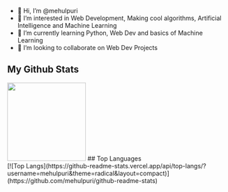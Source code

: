 - 👋 Hi, I’m @mehulpuri
- 👀 I’m interested in Web Development, Making cool algorithms, Artificial Intelligence and Machine Learning 
- 🌱 I’m currently learning Python, Web Dev and basics of Machine Learning
- 💞️ I’m looking to collaborate on Web Dev Projects

## My Github Stats

<img height="180em" src="https://github-readme-stats.vercel.app/api?username=mehulpuri&show_icons=true&hide_border=true&&count_private=true&include_all_commits=true&theme=radical" /> 
## Top Languages <br>
[![Top Langs](https://github-readme-stats.vercel.app/api/top-langs/?username=mehulpuri&theme=radical&layout=compact)](https://github.com/mehulpuri/github-readme-stats)

